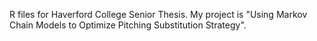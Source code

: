 R files for Haverford College Senior Thesis. My project is "Using Markov Chain Models to Optimize Pitching Substitution Strategy".
